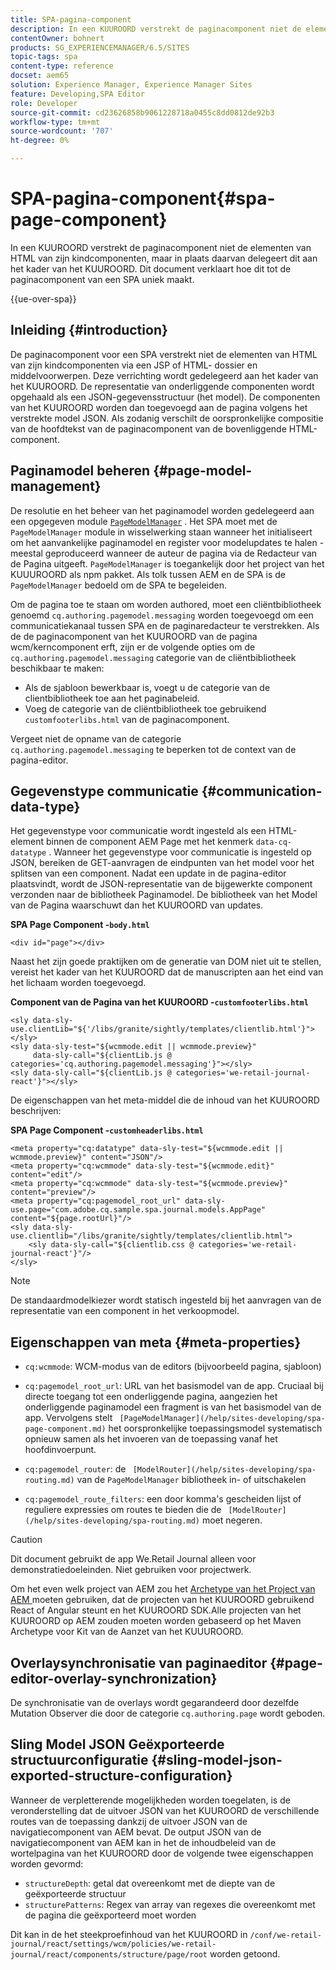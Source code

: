 ```yaml
---
title: SPA-pagina-component
description: In een KUUROORD verstrekt de paginacomponent niet de elementen van HTML van zijn kindcomponenten, maar in plaats daarvan delegeert dit aan het kader van het KUUROORD. Dit document verklaart hoe dit tot de paginacomponent van een SPA uniek maakt.
contentOwner: bohnert
products: SG_EXPERIENCEMANAGER/6.5/SITES
topic-tags: spa
content-type: reference
docset: aem65
solution: Experience Manager, Experience Manager Sites
feature: Developing,SPA Editor
role: Developer
source-git-commit: cd23626858b9061228718a0455c8dd0812de92b3
workflow-type: tm+mt
source-wordcount: '707'
ht-degree: 0%

---
```


# SPA-pagina-component{#spa-page-component}

In een KUUROORD verstrekt de paginacomponent niet de elementen van HTML van zijn kindcomponenten, maar in plaats daarvan delegeert dit aan het kader van het KUUROORD. Dit document verklaart hoe dit tot de paginacomponent van een SPA uniek maakt.

{{ue-over-spa}}

## Inleiding {#introduction}

De paginacomponent voor een SPA verstrekt niet de elementen van HTML van zijn kindcomponenten via een JSP of HTML- dossier en middelvoorwerpen. Deze verrichting wordt gedelegeerd aan het kader van het KUUROORD. De representatie van onderliggende componenten wordt opgehaald als een JSON-gegevensstructuur (het model). De componenten van het KUUROORD worden dan toegevoegd aan de pagina volgens het verstrekte model JSON. Als zodanig verschilt de oorspronkelijke compositie van de hoofdtekst van de paginacomponent van de bovenliggende HTML-component.

## Paginamodel beheren {#page-model-management}

De resolutie en het beheer van het paginamodel worden gedelegeerd aan een opgegeven module [`PageModelManager`](/help/sites-developing/spa-blueprint.md#pagemodelmanager) . Het SPA moet met de `PageModelManager` module in wisselwerking staan wanneer het initialiseert om het aanvankelijke paginamodel en register voor modelupdates te halen - meestal geproduceerd wanneer de auteur de pagina via de Redacteur van de Pagina uitgeeft. `PageModelManager` is toegankelijk door het project van het KUUUROORD als npm pakket. Als tolk tussen AEM en de SPA is de `PageModelManager` bedoeld om de SPA te begeleiden.

Om de pagina toe te staan om worden authored, moet een cliëntbibliotheek genoemd `cq.authoring.pagemodel.messaging` worden toegevoegd om een communicatiekanaal tussen SPA en de paginaredacteur te verstrekken. Als de de paginacomponent van het KUUROORD van de pagina wcm/kerncomponent erft, zijn er de volgende opties om de `cq.authoring.pagemodel.messaging` categorie van de cliëntbibliotheek beschikbaar te maken:

* Als de sjabloon bewerkbaar is, voegt u de categorie van de clientbibliotheek toe aan het paginabeleid.
* Voeg de categorie van de cliëntbibliotheek toe gebruikend `customfooterlibs.html` van de paginacomponent.

Vergeet niet de opname van de categorie `cq.authoring.pagemodel.messaging` te beperken tot de context van de pagina-editor.

## Gegevenstype communicatie {#communication-data-type}

Het gegevenstype voor communicatie wordt ingesteld als een HTML-element binnen de component AEM Page met het kenmerk `data-cq-datatype` . Wanneer het gegevenstype voor communicatie is ingesteld op JSON, bereiken de GET-aanvragen de eindpunten van het model voor het splitsen van een component. Nadat een update in de pagina-editor plaatsvindt, wordt de JSON-representatie van de bijgewerkte component verzonden naar de bibliotheek Paginamodel. De bibliotheek van het Model van de Pagina waarschuwt dan het KUUROORD van updates.

**SPA Page Component -`body.html`**

```
<div id="page"></div>
```

Naast het zijn goede praktijken om de generatie van DOM niet uit te stellen, vereist het kader van het KUUROORD dat de manuscripten aan het eind van het lichaam worden toegevoegd.

**Component van de Pagina van het KUUROORD -`customfooterlibs.html`**

```
<sly data-sly-use.clientLib="${'/libs/granite/sightly/templates/clientlib.html'}"></sly>
<sly data-sly-test="${wcmmode.edit || wcmmode.preview}"
     data-sly-call="${clientLib.js @ categories='cq.authoring.pagemodel.messaging'}"></sly>
<sly data-sly-call="${clientLib.js @ categories='we-retail-journal-react'}"></sly>
```

De eigenschappen van het meta-middel die de inhoud van het KUUROORD beschrijven:

**SPA Page Component -`customheaderlibs.html`**

```
<meta property="cq:datatype" data-sly-test="${wcmmode.edit || wcmmode.preview}" content="JSON"/>
<meta property="cq:wcmmode" data-sly-test="${wcmmode.edit}" content="edit"/>
<meta property="cq:wcmmode" data-sly-test="${wcmmode.preview}" content="preview"/>
<meta property="cq:pagemodel_root_url" data-sly-use.page="com.adobe.cq.sample.spa.journal.models.AppPage" content="${page.rootUrl}"/>
<sly data-sly-use.clientlib="/libs/granite/sightly/templates/clientlib.html">
    <sly data-sly-call="${clientlib.css @ categories='we-retail-journal-react'}"/>
</sly>
```

>[!NOTE]
>
>De standaardmodelkiezer wordt statisch ingesteld bij het aanvragen van de representatie van een component in het verkoopmodel.

## Eigenschappen van meta {#meta-properties}

* `cq:wcmmode`: WCM-modus van de editors (bijvoorbeeld pagina, sjabloon)
* `cq:pagemodel_root_url`: URL van het basismodel van de app. Cruciaal bij directe toegang tot een onderliggende pagina, aangezien het onderliggende paginamodel een fragment is van het basismodel van de app. Vervolgens stelt ` [PageModelManager](/help/sites-developing/spa-page-component.md)` het oorspronkelijke toepassingsmodel systematisch opnieuw samen als het invoeren van de toepassing vanaf het hoofdinvoerpunt.

* `cq:pagemodel_router`: de ` [ModelRouter](/help/sites-developing/spa-routing.md)` van de `PageModelManager` bibliotheek in- of uitschakelen

* `cq:pagemodel_route_filters`: een door komma&#39;s gescheiden lijst of reguliere expressies om routes te bieden die de ` [ModelRouter](/help/sites-developing/spa-routing.md)` moet negeren.

>[!CAUTION]
>
>Dit document gebruikt de app We.Retail Journal alleen voor demonstratiedoeleinden. Niet gebruiken voor projectwerk.
>
>Om het even welk project van AEM zou het [ Archetype van het Project van AEM ](https://experienceleague.adobe.com/docs/experience-manager-core-components/using/developing/archetype/overview.html) moeten gebruiken, dat de projecten van het KUUROORD gebruikend React of Angular steunt en het KUUROORD SDK.Alle projecten van het KUUROORD op AEM zouden moeten worden gebaseerd op het Maven Archetype voor Kit van de Aanzet van het KUUUROORD.

## Overlaysynchronisatie van paginaeditor {#page-editor-overlay-synchronization}

De synchronisatie van de overlays wordt gegarandeerd door dezelfde Mutation Observer die door de categorie `cq.authoring.page` wordt geboden.

## Sling Model JSON Geëxporteerde structuurconfiguratie {#sling-model-json-exported-structure-configuration}

Wanneer de verpletterende mogelijkheden worden toegelaten, is de veronderstelling dat de uitvoer JSON van het KUUROORD de verschillende routes van de toepassing dankzij de uitvoer JSON van de navigatiecomponent van AEM bevat. De output JSON van de navigatiecomponent van AEM kan in het de inhoudbeleid van de wortelpagina van het KUUROORD door de volgende twee eigenschappen worden gevormd:

* `structureDepth`: getal dat overeenkomt met de diepte van de geëxporteerde structuur
* `structurePatterns`: Regex van array van regexes die overeenkomt met de pagina die geëxporteerd moet worden

Dit kan in de het steekproefinhoud van het KUUROORD in `/conf/we-retail-journal/react/settings/wcm/policies/we-retail-journal/react/components/structure/page/root` worden getoond.

